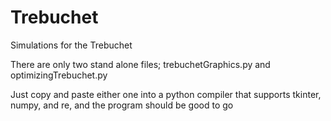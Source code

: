# Trebuchet
Simulations for the Trebuchet

There are only two stand alone files; trebuchetGraphics.py and optimizingTrebuchet.py

Just copy and paste either one into a python compiler that supports tkinter, numpy, and re, and the program should be good to go
